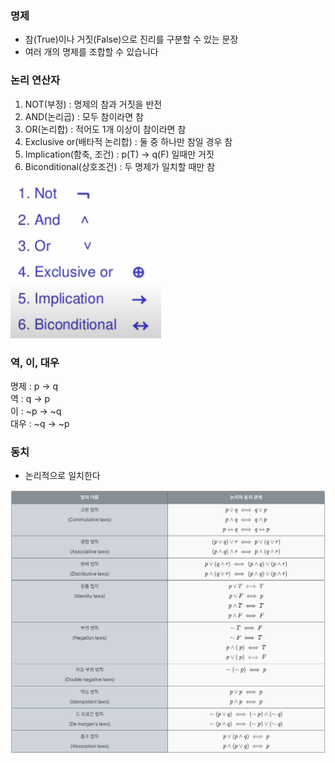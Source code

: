 ### 명제
- 참(True)이나 거짓(False)으로 진리를 구분할 수 있는 문장
- 여러 개의 명제를 조합할 수 있습니다

### 논리 연산자
1. NOT(부정) : 명제의 참과 거짓을 반전
2. AND(논리곱) : 모두 참이라면 참
3. OR(논리합) : 적어도 1개 이상이 참이라면 참
4. Exclusive or(배타적 논리합) : 둘 중 하나만 참일 경우 참
5. Implication(함축, 조건) : p(T) -> q(F) 일때만 거짓
6. Biconditional(상호조건) : 두 명제가 일치할 때만 참

![연산자](image.png)

### 역, 이, 대우
명제 : p -> q <br>
역 : q -> p <br>
이 : ~p -> ~q <br>
대우 : ~q -> ~p

### 동치
- 논리적으로 일치한다

![논리적 동치](image-2.png)
